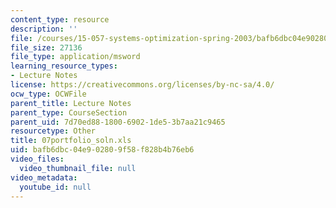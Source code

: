 ```yaml
---
content_type: resource
description: ''
file: /courses/15-057-systems-optimization-spring-2003/bafb6dbc04e902809f58f828b4b76eb6_07portfolio_soln.xls
file_size: 27136
file_type: application/msword
learning_resource_types:
- Lecture Notes
license: https://creativecommons.org/licenses/by-nc-sa/4.0/
ocw_type: OCWFile
parent_title: Lecture Notes
parent_type: CourseSection
parent_uid: 7d70ed88-1800-6902-1de5-3b7aa21c9465
resourcetype: Other
title: 07portfolio_soln.xls
uid: bafb6dbc-04e9-0280-9f58-f828b4b76eb6
video_files:
  video_thumbnail_file: null
video_metadata:
  youtube_id: null
---
```

